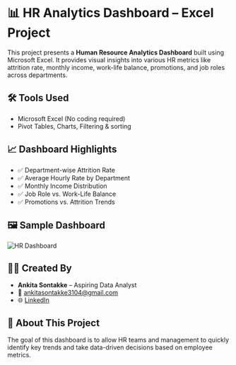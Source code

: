 
# 📊 HR Analytics Dashboard – Excel Project

This project presents a **Human Resource Analytics Dashboard** built using Microsoft Excel. It provides visual insights into various HR metrics like attrition rate, monthly income, work-life balance, promotions, and job roles across departments.

## 🛠 Tools Used
- Microsoft Excel (No coding required)
- Pivot Tables, Charts, Filtering & sorting 

## 📈 Dashboard Highlights
- ✅ Department-wise Attrition Rate
- ✅ Average Hourly Rate by Department
- ✅ Monthly Income Distribution
- ✅ Job Role vs. Work-Life Balance
- ✅ Promotions vs. Attrition Trends

## 🖼 Sample Dashboard
![HR Dashboard](./HR_Dashboard_Ankita.png)

## 👩‍💼 Created By
- **Ankita Sontakke** – Aspiring Data Analyst  
- 📧 ankitasontakke3104@gmail.com  
- 🌐 [LinkedIn](https://www.linkedin.com/in/ankita-sontakke-3302222a8)

## 🚀 About This Project
The goal of this dashboard is to allow HR teams and management to quickly identify key trends and take data-driven decisions based on employee metrics.



